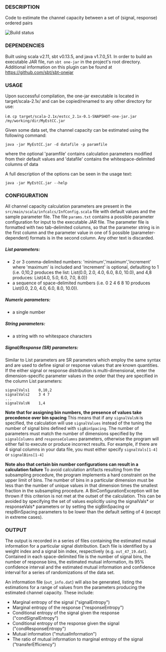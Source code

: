 ### DESCRIPTION

Code to estimate the channel capacity between a set of (signal, response)
ordered pairs

![Build status](https://travis-ci.org/ryants/EstCC.svg?branch=master)

### DEPENDENCIES

Built using scala v2.11, sbt v0.13.5, and java v1.7.0_51. In order to build
an executable JAR file, run `sbt one-jar` in the project's root directory. 
Additional information on this plugin can be found at https://github.com/sbt/sbt-onejar

### USAGE

Upon successful compilation, the one-jar executable is located in 
target/scala-2.1x/ and can be copied/renamed to any other directory for use:

i.e. `cp target/scala-2.1x/estcc_2.1x-0.1-SNAPSHOT-one-jar.jar /my/working/dir/MyEstCC.jar`

Given some data set, the channel capacity can be estimated using the following
command:

`java -jar MyEstCC.jar -d datafile -p paramfile`

where the optional 'paramfile' contains calculation parameters modified from 
their default values and 'datafile' contains the whitespace-delimited columns
of data

A full description of the options can be seen in the usage text:

`java -jar MyEstCC.jar --help`

### CONFIGURATION

All channel capacity calculation parameters are present in the 
`src/main/scala/infcalcs/InfConfig.scala` file with default values
and the sample parameter file.  The file `params.txt` contains a possible
parameter configuration for input to the executable JAR file. The parameter 
file is formatted with two tab-delimited columns, so that the parameter string
is in the first column and the parameter value in one of 5 possible 
(parameter-dependent) formats is in the second column.  Any other text is discarded.

##### List parameters:
- 2 or 3 comma-delimited numbers: 'minimum','maximum','increment' where 
   'maximum' is included and 'increment' is optional, defaulting to 1 
   (i.e. 0,10,2 produces the list: List(0.0, 2.0, 4.0, 6.0, 8.0, 10.0), 
   and 4,8 produces: List(4.0, 5.0, 6.0, 7.0, 8.0))
- a sequence of space-delimited numbers (i.e. 0 2 4 6 8 10 produces 
  List(0.0, 2.0, 4.0, 6.0, 8.0, 10.0)).

##### Numeric parameters:
- a single number

##### String parameters:  
- a string with no whitespace characters

##### Signal/Response (SR) parameters:
Similar to List parameters are SR parameters which employ the same syntax
and are used to define signal or response values that are known quantities.
If the either signal or response distribution is multi-dimensional, enter the
dimension-specific parameter values in the order that they are specified in the
column List parameters:

```
signalVals1    0,10,2
signalVals2    3 4 7
...
signalValsN    1,4
```
 
**Note that for assigning bin numbers, the presence of values take precedence over bin spacing** 
This means that if any `signalValsN` is specified, the calculation will use `signalValues` 
instead of the tuning the number of signal bins defined with `sigBinSpacing`. The number of 
parameters must match the number of dimensions specified by the `signalColumns`
and `responseColumns` parameters, otherwise the program will either fail to 
execute or produce incorrect results.  For example, if there are 4 signal
columns in your data file, you must either specify `signalVals[1-4]` or `signalBins[1-4]`

**Note also that certain bin number configurations can result in a calculation failure**
To avoid calculation artifacts resulting from the subsampling procedure, the program
implements a hard constraint on the upper limit of bins.  The number of bins in a particular
dimension must be less than the number of unique values in that dimension times the 
smallest fraction in the subsampling procedure.  A BinConfigurationException will be 
thrown if this criterion is not met at the outset of the calculation.  This can be 
avoided by specifying the set of values explicitly using the signalVals* or 
responseVals* parameters or by setting the sigBinSpacing or respBinSpacing parameters 
to be lower than the default setting of 4 (except in extreme cases).

### OUTPUT

The output is recorded in a series of files containing the estimated mutual
information for a particular signal distribution. Each file is identified by 
a weight index and a signal bin index, respectively (e.g. `out_47_19.dat`).
Contained in each space-delimited file is the number of signal bins, the number of 
response bins, the estimated mutual information, its 95% confidence interval 
and the estimated mutual information and confidence interval for a series of 
randomizations of the data set.

An information file (`out_info.dat`) will also be generated, listing the 
estimations for a range of values from the parameters producing the estimated
channel capacity.  These include:

- Marginal entropy of the signal ("signalEntropy")
- Marginal entropy of the response ("responseEntropy")
- Conditional entropy of the signal given the response ("condSignalEntropy")
- Conditional entropy of the response given the signal ("condResponseEntropy")
- Mutual information ("mutualInformation")
- The ratio of mutual information to marginal entropy of the signal ("transferEfficiency")
